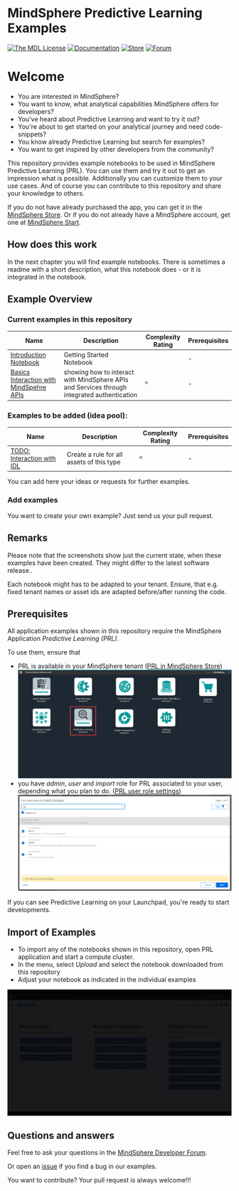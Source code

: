 # MindSphere Predictive Learning Examples

[![The MDL License](https://img.shields.io/badge/license-MDL-009999.svg?style=flat)](./LICENSE.md)
[![Documentation](https://img.shields.io/badge/mindsphere-documentation-%23009999.svg)](https://documentation.mindsphere.io/resources/html/predictive-learning/en-US/Welcome.htm)
[![Store](https://img.shields.io/badge/mindsphere-store-%23009999)](http://mindsphere.io/store)
[![Forum](https://img.shields.io/badge/mindsphere-community-%23009999.svg)](https://community.plm.automation.siemens.com/t5/Developer-Space/bd-p/MindSphere-platform-forum)

# Welcome
* You are interested in MindSphere?
* You want to know, what analytical capabilities MindSphere offers for developers?
* You've heard about Predictive Learning and want to try it out?
* You're about to get started on your analytical journey and need code-snippets?
* You know already Predictive Learning but search for examples?
* You want to get inspired by other developers from the community?

This repository provides example notebooks to be used in MindSphere Predictive Learning (PRL). You can use them and try it out to get an impression what is possible. Additionally you can customize them to your use cases. And of course you can contribute to this repository and share your knowledge to others.

If you do not have already purchased the app, you can get it in the [MindSphere Store](https://www.dex.siemens.com/mindsphere/applications). Or if you do not already have a MindSphere account, get one at [MindSphere Start](https://www.mindsphere.io/start).

## How does this work

In the next chapter you will find example notebooks. There is sometimes a readme with a short description, what this notebook does - or it is integrated in the notebook.

## Example Overview

### Current examples in this repository

| Name | Description | Complexity Rating | Prerequisites |
| --- | --- | --- | --- |
| [Introduction Notebook](./00-introduction-notebook/IntroductionNotebook.ipynb) | Getting Started Notebook | | - |
| [Basics Interaction with MindSpehre APIs](./01-basic-api-interaction/basics-api-interaction.ipynb) | showing how to interact with MindSphere APIs and Services through integrated authentication | :star: | - |


### Examples to be added (idea pool):
| Name | Description | Complexity Rating | Prerequisites |
| --- | --- | --- | --- |
| [TODO: Interaction with IDL](./createRuleForAssetType/readme.md) | Create a rule for all assets of this type | :star: | - |

You can add here your ideas or requests for further examples.

### Add examples
You want to create your own example? Just send us your pull request.
## Remarks
Please note that the screenshots show just the current state, when these examples have been created. They might differ to the latest software release..

Each notebook might has to be adapted to your tenant. Ensure, that e.g. fixed tenant names or asset ids are adapted before/after running the code.

## Prerequisites
All application examples shown in this repository require the MindSphere Application *Predictive Learning (PRL)*. 

To use them, ensure that
- PRL is available in your MindSphere tenant ([PRL in MindSphere Store](https://www.dex.siemens.com/mindsphere/applications))
![image](./MindSphere_Launchpad_PRL.png)
- you have *admin*, *user* and *import* role for PRL associated to your user, depending what you plan to do. ([PRL user role settings](https://documentation.mindsphere.io/resources/html/predictive-learning))
![image](./PRL_roles.png)

If you can see Predictive Learning on your Launchpad, you're ready to start developments. 

## Import of Examples

- To import any of the notebooks shown in this repository, open PRL application and start a compute cluster. 
- In the menu, select *Upload* and select the notebook downloaded from this repository
- Adjust your notebook as indicated in the individual examples

![image](./How_To_Import_Notebooks.GIF)

## Questions and answers
Feel free to ask your questions in the [MindSphere Developer Forum](https://community.sw.siemens.com/s/topic/0TO4O000000MihsWAC).

Or open an [issue](https://github.com/mindsphere/PredictiveLearning-examples/issues) if you find a bug in our examples.

You want to contribute? Your pull request is always welcome!!!